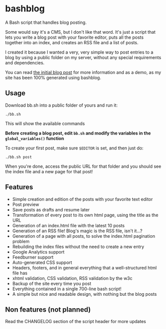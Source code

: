 bashblog
========

A Bash script that handles blog posting.

Some would say it's a CMS, but I don't like that word. It's just a script that lets you write a blog post with your favorite editor, puts all the posts together into an index, and creates an RSS file and a list of posts.

I created it because I wanted a very, very simple way to post entries to a blog by using a public folder on my server, without any special requirements and dependencies.

You can read [the initial blog post](http://mmb.pcb.ub.es/~carlesfe/blog/creating-a-simple-blog-system-with-a-500-line-bash-script.html) for more information and as a demo, as my site has been 100% generated using bashblog.

Usage
-----

Download bb.sh into a public folder of yours and run it:

    ./bb.sh

This will show the available commands

**Before creating a blog post, edit `bb.sh` and modify the variables in the `global_variables()` function**

To create your first post, make sure `$EDITOR` is set, and then just do:

    ./bb.sh post

When you're done, access the public URL for that folder and you should see the index
file and a new page for that post!

Features
--------

- Simple creation and edition of the posts with your favorite text editor
- Post preview
- Save posts as drafts and resume later
- Transformation of every post to its own html page, using the title as the URL
- Generation of an index.html file with the latest 10 posts
- Generation of an RSS file! Blog's magic is the RSS file, isn't it...?
- Generation of a page with all posts, to solve the index.html pagination problem
- Rebuilding the index files without the need to create a new entry
- Google Analytics support
- Feedburner support
- Auto-generated CSS support
- Headers, footers, and in general everything that a well-structured html file has
- xhtml validation, CSS validation, RSS validation by the w3c
- Backup of the site every time you post
- Everything contained in a single 700-line bash script!
- A simple but nice and readable design, with nothing but the blog posts

Non features (not planned)
--------------------------


Read the CHANGELOG section of the script header for more updates
